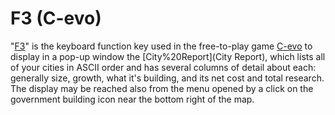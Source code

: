 # F3 (C-evo)

"[F3](F3)" is the keyboard function key used in the free-to-play game [C-evo](C-evo) to display in a pop-up window the [City%20Report](City Report), which lists all of your cities in ASCII order and has several columns of detail about each: generally size, growth, what it's building, and its net cost and total research.
The display may be reached also from the menu opened by a click on the government building icon near the bottom right of the map.